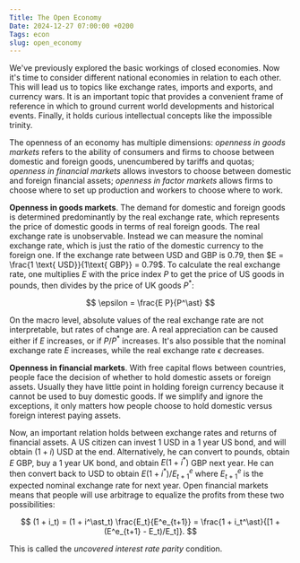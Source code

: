 ```yaml
---
Title: The Open Economy
Date: 2024-12-27 07:00:00 +0200
Tags: econ
slug: open_economy
---
```


We've previously explored the basic workings of closed economies. Now it's time to consider different national economies in relation to each other. This will lead us to topics like exchange rates, imports and exports, and currency wars. It is an important topic that provides a convenient frame of reference in which to ground current world developments and historical events. Finally, it holds curious intellectual concepts like the impossible trinity.

The openness of an economy has multiple dimensions: *openness in goods markets* refers to the ability of consumers and firms to choose between domestic and foreign goods, unencumbered by tariffs and quotas; *openness in financial markets* allows investors to choose between domestic and foreign financial assets; *openness in factor markets* allows firms to choose where to set up production and workers to choose where to work.

**Openness in goods markets**. The demand for domestic and foreign goods is determined predominantly by the real exchange rate, which represents the price of domestic goods in terms of real foreign goods. The real exchange rate is unobservable. Instead we can measure the nominal exchange rate, which is just the ratio of the domestic currency to the foreign one. If the exchange rate between USD and GBP is 0.79, then $E = \frac{1 \text{ USD}}{1\text{ GBP}} = 0.79$. To calculate the real exchange rate, one multiplies $E$ with the price index $P$ to get the price of US goods in pounds, then divides by the price of UK goods $P^\ast$:

$$
\epsilon = \frac{E P}{P^\ast}
$$

On the macro level, absolute values of the real exchange rate are not interpretable, but rates of change are. A real appreciation can be caused either if $E$ increases, or if $P/P^\ast$ increases. It's also possible that the nominal exchange rate $E$ increases, while the real exchange rate $\epsilon$ decreases.

**Openness in financial markets**. With free capital flows between countries, people face the decision of whether to hold domestic assets or foreign assets. Usually they have little point in holding foreign currency because it cannot be used to buy domestic goods. If we simplify and ignore the exceptions, it only matters how people choose to hold domestic versus foreign interest paying assets.

Now, an important relation holds between exchange rates and returns of financial assets. A US citizen can invest 1 USD in a 1 year US bond, and will obtain $(1 + i)$ USD at the end. Alternatively, he can convert to pounds, obtain $E$ GBP, buy a 1 year UK bond, and obtain $E(1 + i^\ast)$ GBP next year. He can then convert back to USD to obtain $E(1 + i^\ast)/E^e_{t+1}$ where $E^e_{t+1}$ is the expected nominal exchange rate for next year. Open financial markets means that people will use arbitrage to equalize the profits from these two possibilities:

$$
(1 + i_t) = (1 + i^\ast_t) \frac{E_t}{E^e_{t+1}} = \frac{1 + i_t^\ast}{[1 + (E^e_{t+1} - E_t)/E_t]}.
$$

This is called the *uncovered interest rate parity* condition.